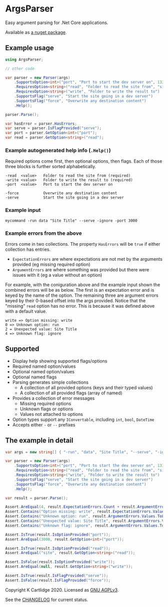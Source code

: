 # ArgsParser

Easy argument parsing for .Net Core applications.

Available as [a nuget package](https://www.nuget.org/packages/ArgsParser/).

## Example usage

``` csharp
using ArgsParser;

// other code

var parser = new Parser(args)
    .SupportsOption<int>("port", "Port to start the dev server on", 1337)
    .RequiresOption<string>("read", "Folder to read the site from", "site")
    .RequiresOption<string>("write", "Folder to write the result to")
    .SupportsFlag("serve", "Start the site going in a dev server")
    .SupportsFlag("force", "Overwrite any destination content")
    .Help();

parser.Parse();

var hasError = parser.HasErrors;
var serve = parser.IsFlagProvided("serve");
var port = parser.GetOption<int>("port");
var read = parser.GetOption<string>("read");
```

### Example autogenerated help info (`.Help()`)

Required options come first, then optional options, then flags.
Each of those three blocks is further sorted alphabetically.

``` text
-read  <value>   Folder to read the site from (required)
-write <value>   Folder to write the result to (required)
-port  <value>   Port to start the dev server on

-force           Overwrite any destination content
-serve           Start the site going in a dev server
```

### Example input

``` batch
mycommand -run data "Site Title" --serve -ignore -port 3000
```

### Example errors from the above

Errors come in two collections. The property `HasErrors` will be `true` if either collection has entries.

- `ExpectationErrors` are where expectations are not met by the arguments provided (eg missing required option)
- `ArgumentErrors` are where something was provided but there were issues with it (eg a value without an option)

For example, with the coniguration above and the example input shown the combined errors will be as below.
The first is an expectation error and is keyed by the name of the option.
The remaining three are argument errors keyed by their 0-based offset into the args provided.
Notice that the "missing" `read` option has no error. This is because it was defined above with a default value.

``` text
write => Option missing: write
0 => Unknown option: run
2 = Unexpected value: Site Title
4 => Unknown flag: ignore
```

## Supported

- Display help showing supported flags/options
- Required named option/values
- Optional named option/values
- Optional named flags
- Parsing generates simple collections
  - A collection of all provided options (keys and their typed values)
  - A collection of all provided flags (array of named)
- Provides a collection of error messages
	- Missing required options
	- Unknown flags or options
	- Values not attached to options
- Option types support any `IConvertable`, including `int`, `bool`, `DateTime`
- Accepts either `-` or `--` prefixes

## The example in detail

``` csharp
var args = new string[] { "-run", "data", "Site Title", "--serve", "-ignore", "-port", "3000" };

var parser = new Parser(args)
    .SupportsOption<int>("port", "Port to start the dev server on", 1337)
    .RequiresOption<string>("read", "Folder to read the site from", "site")
    .RequiresOption<string>("write", "Folder to write the result to")
    .SupportsFlag("serve", "Start the site going in a dev server")
    .SupportsFlag("force", "Overwrite any destination content")
    .Help();

var result = parser.Parse();

Assert.AreEqual(4, result.ExpectationErrors.Count + result.ArgumentErrors.Count);
Assert.Contains("Option missing: write", result.ExpectationErrors.Values.ToList());
Assert.Contains("Unknown option: run", result.ArgumentErrors.Values.ToList());
Assert.Contains("Unexpected value: Site Title", result.ArgumentErrors.Values.ToList());
Assert.Contains("Unknown flag: ignore", result.ArgumentErrors.Values.ToList());

Assert.IsTrue(result.IsOptionProvided("port"));
Assert.AreEqual(3000, result.GetOption<int>("port"));

Assert.IsTrue(result.IsOptionProvided("read"));
Assert.AreEqual("site", result.GetOption<string>("read"));

Assert.IsFalse(result.IsOptionProvided("write"));
Assert.AreEqual(null, result.GetOption<string>("write"));

Assert.IsTrue(result.IsFlagProvided("serve"));
Assert.IsFalse(result.IsFlagProvided("force"));
```

Copyright K Cartlidge 2020.
Licensed as [GNU AGPLv3](./LICENSE).

See the [CHANGELOG](./CHANGELOG.md) for current status.
